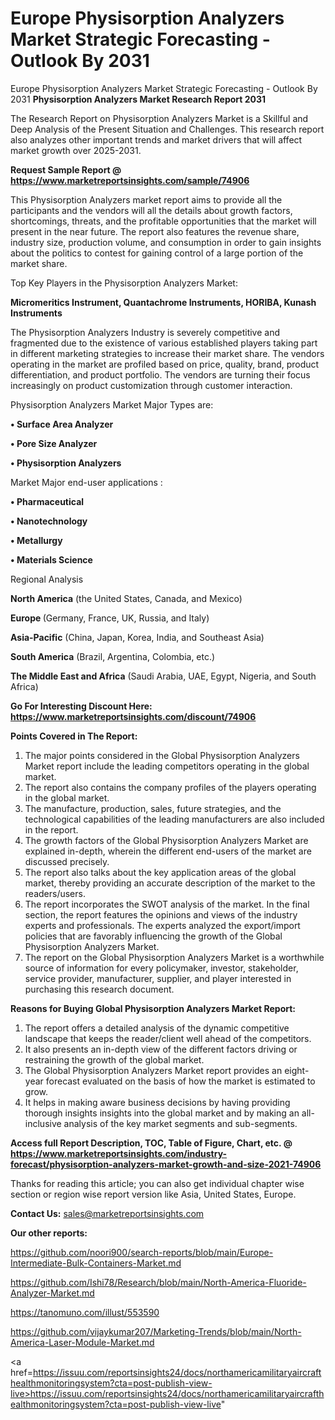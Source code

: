 # Europe Physisorption Analyzers Market Strategic Forecasting - Outlook By 2031
Europe Physisorption Analyzers Market Strategic Forecasting - Outlook By 2031
<strong>Physisorption Analyzers Market Research Report 2031</strong>

The Research Report on Physisorption Analyzers Market is a Skillful and Deep Analysis of the Present Situation and Challenges. This research report also analyzes other important trends and market drivers that will affect market growth over 2025-2031.

<strong>Request Sample Report @ <a href=https://www.marketreportsinsights.com/sample/74906>https://www.marketreportsinsights.com/sample/74906</a></strong>

This Physisorption Analyzers market report aims to provide all the participants and the vendors will all the details about growth factors, shortcomings, threats, and the profitable opportunities that the market will present in the near future. The report also features the revenue share, industry size, production volume, and consumption in order to gain insights about the politics to contest for gaining control of a large portion of the market share.

Top Key Players in the Physisorption Analyzers Market:

<strong>Micromeritics Instrument, Quantachrome Instruments, HORIBA, Kunash Instruments</strong>

The Physisorption Analyzers Industry is severely competitive and fragmented due to the existence of various established players taking part in different marketing strategies to increase their market share. The vendors operating in the market are profiled based on price, quality, brand, product differentiation, and product portfolio. The vendors are turning their focus increasingly on product customization through customer interaction.

Physisorption Analyzers Market Major Types are:

<strong>• Surface Area Analyzer

• Pore Size Analyzer

• Physisorption Analyzers</strong>

Market Major end-user applications :

<strong>• Pharmaceutical

• Nanotechnology

• Metallurgy

• Materials Science</strong>

Regional Analysis

</u><strong><b>North America</b></strong> (the United States, Canada, and Mexico)

<strong><b>Europe </b></strong>(Germany, France, UK, Russia, and Italy)

<strong><b>Asia-Pacific</b></strong> (China, Japan, Korea, India, and Southeast Asia)

<strong><b>South America</b></strong> (Brazil, Argentina, Colombia, etc.)

<strong><b>The Middle East and Africa</b></strong> (Saudi Arabia, UAE, Egypt, Nigeria, and South Africa)

<strong>Go For Interesting Discount Here: <a href=https://www.marketreportsinsights.com/discount/74906>https://www.marketreportsinsights.com/discount/74906</a></strong>

<strong>Points Covered in The Report:</strong>
<ol>
  <li>The major points considered in the Global Physisorption Analyzers Market report include the leading competitors operating in the global market.</li>
  <li>The report also contains the company profiles of the players operating in the global market.</li>
  <li>The manufacture, production, sales, future strategies, and the technological capabilities of the leading manufacturers are also included in the report.</li>
  <li>The growth factors of the Global Physisorption Analyzers Market are explained in-depth, wherein the different end-users of the market are discussed precisely.</li>
  <li>The report also talks about the key application areas of the global market, thereby providing an accurate description of the market to the readers/users.</li>
  <li>The report incorporates the SWOT analysis of the market. In the final section, the report features the opinions and views of the industry experts and professionals. The experts analyzed the export/import policies that are favorably influencing the growth of the Global Physisorption Analyzers Market.</li>
  <li>The report on the Global Physisorption Analyzers Market is a worthwhile source of information for every policymaker, investor, stakeholder, service provider, manufacturer, supplier, and player interested in purchasing this research document.</li>
</ol>
<strong>Reasons for Buying Global Physisorption Analyzers Market Report:</strong>

<ol>
  <li>The report offers a detailed analysis of the dynamic competitive landscape that keeps the reader/client well ahead of the competitors.</li>
  <li>It also presents an in-depth view of the different factors driving or restraining the growth of the global market.</li>
  <li>The Global Physisorption Analyzers Market report provides an eight-year forecast evaluated on the basis of how the market is estimated to grow.</li>
  <li>It helps in making aware business decisions by having providing thorough insights insights into the global market and by making an all-inclusive analysis of the key market segments and sub-segments.</li>
</ol>
<strong>Access full Report Description, TOC, Table of Figure, Chart, etc. @ <a href=https://www.marketreportsinsights.com/industry-forecast/physisorption-analyzers-market-growth-and-size-2021-74906>https://www.marketreportsinsights.com/industry-forecast/physisorption-analyzers-market-growth-and-size-2021-74906</a></strong>


Thanks for reading this article; you can also get individual chapter wise section or region wise report version like Asia, United States, Europe.

<strong>Contact Us:</strong>
sales@marketreportsinsights.com

<strong>Our other reports:</strong>

<a href=https://github.com/noori900/search-reports/blob/main/Europe-Intermediate-Bulk-Containers-Market.md>https://github.com/noori900/search-reports/blob/main/Europe-Intermediate-Bulk-Containers-Market.md</a>

<a href=https://github.com/Ishi78/Research/blob/main/North-America-Fluoride-Analyzer-Market.md>https://github.com/Ishi78/Research/blob/main/North-America-Fluoride-Analyzer-Market.md</a>

<a href=https://tanomuno.com/illust/553590>https://tanomuno.com/illust/553590</a>

<a href=https://github.com/vijaykumar207/Marketing-Trends/blob/main/North-America-Laser-Module-Market.md>https://github.com/vijaykumar207/Marketing-Trends/blob/main/North-America-Laser-Module-Market.md</a>

<a href=https://issuu.com/reportsinsights24/docs/northamericamilitaryaircrafthealthmonitoringsystem?cta=post-publish-view-live>https://issuu.com/reportsinsights24/docs/northamericamilitaryaircrafthealthmonitoringsystem?cta=post-publish-view-live</a>"
